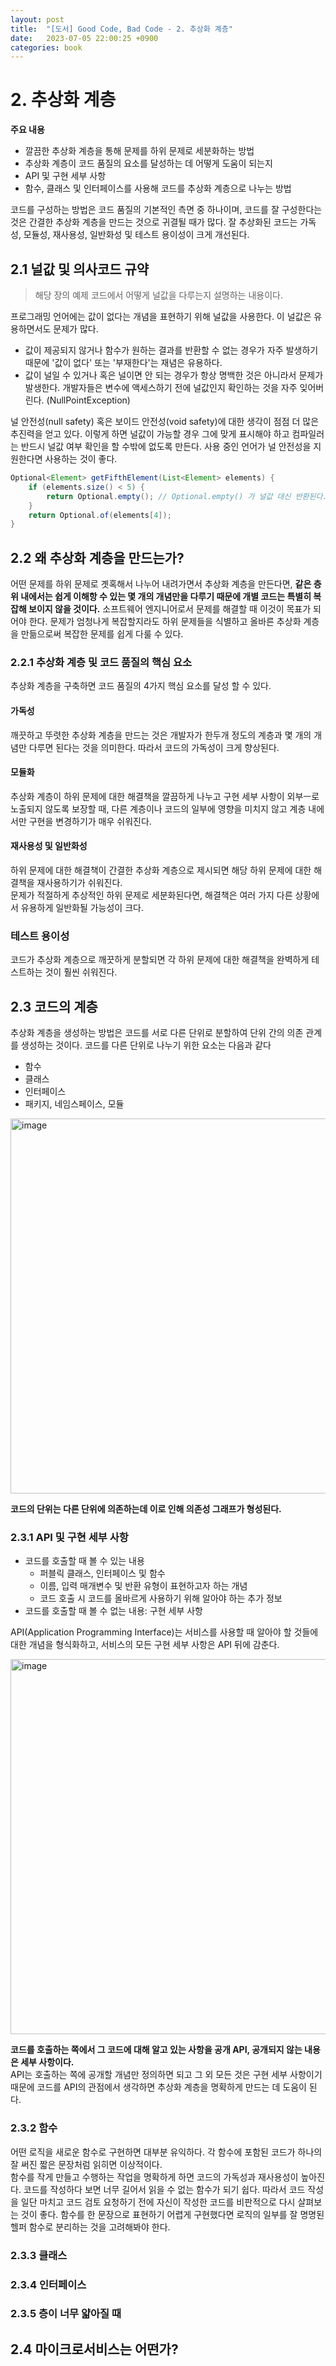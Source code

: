 ```yaml
---
layout: post
title:  "[도서] Good Code, Bad Code - 2. 추상화 계층"
date:   2023-07-05 22:00:25 +0900
categories: book
---
```


# 2. 추상화 계층
**주요 내용**
- 깔끔한 추상화 계층을 통해 문제를 하위 문제로 세분화하는 방법
- 추상화 계층이 코드 품질의 요소를 달성하는 데 어떻게 도움이 되는지
- API 및 구현 세부 사항
- 함수, 클래스 및 인터페이스를 사용해 코드를 추상화 계층으로 나누는 방법

코드를 구성하는 방법은 코드 품질의 기본적인 측면 중 하나이며, 코드를 잘 구성한다는 것은 간결한 추상화 계층을 만드는 것으로 귀결될 때가 많다.
잘 추상화된 코드는 가독성, 모듈성, 재사용성, 일반화성 및 테스트 용이성이 크게 개선된다.

## 2.1 널값 및 의사코드 규약
> 해당 장의 예제 코드에서 어떻게 널값을 다루는지 설명하는 내용이다.

프로그래밍 언어에는 값이 없다는 개념을 표현하기 위해 널값을 사용한다. 이 널값은 유용하면서도 문제가 많다.
- 값이 제공되지 않거나 함수가 원하는 결과를 반환할 수 없는 경우가 자주 발생하기 때문에 '값이 없다' 또는 '부재한다'는 재념은 유용하다.
- 값이 널일 수 있거나 혹은 널이면 안 되는 경우가 항상 명백한 것은 아니라서 문제가 발생한다. 개발자들은 변수에 액세스하기 전에 널값인지 확인하는 것을 자주 잊어버린다. (NullPointException)

널 안전성(null safety) 혹은 보이드 안전성(void safety)에 대한 생각이 점점 더 많은 추진력을 얻고 있다. 이렇게 하면 널값이 가능할 경우 그에 맞게 표시해야 하고 컴파일러는 반드시 널값 여부 확인을 할 수밖에 없도록 만든다.
 사용 중인 언어가 널 안전성을 지원한다면 사용하는 것이 좋다.
``` java
Optional<Element> getFifthElement(List<Element> elements) {
    if (elements.size() < 5) {
        return Optional.empty(); // Optional.empty() 가 널값 대신 반환된다.
    }
    return Optional.of(elements[4]);
}
```

## 2.2 왜 추상화 계층을 만드는가?
어떤 문제를 하위 문제로 곗혹해서 나누어 내려가면서 추상화 계층을 만든다면, 
**같은 층위 내에서는 쉽게 이해항 수 있는 몇 개의 개념만을 다루기 때문에 개별 코드는 특별히 복잡해 보이지 않을 것이다.** 
소프트웨어 엔지니어로서 문제를 해결할 때 이것이 목표가 되어야 한다.
문제가 엄청나게 복잡할지라도 하위 문제들을 식별하고 올바른 추상화 계층을 만듦으로써 복잡한 문제를 쉽게 다룰 수 있다.

### 2.2.1 추상화 계층 및 코드 품질의 핵심 요소
추상화 계층을 구축하면 코드 품질의 4가지 핵심 요소를 달성 할 수 있다.

#### 가독성
깨끗하고 뚜렷한 추상화 계층을 만드는 것은 개발자가 한두개 정도의 계층과 몇 개의 개념만 다루면 된다는 것을 의미한다.
따라서 코드의 가독성이 크게 향상된다.

#### 모듈화
추상화 계층이 하위 문제에 대한 해결책을 깔끔하게 나누고 구현 세부 사항이 외부ㅡ로 노출되지 않도록 보장할 때, 
다른 계층이나 코드의 일부에 영향을 미치지 않고 계층 내에서만 구현을 변경하기가 매우 쉬워진다.

#### 재사용성 및 일반화성
하위 문제에 대한 해결책이 간결한 추상화 계층으로 제시되면 해당 하위 문제에 대한 해결책을 재사용하기가 쉬워진다.   
문제가 적절하게 추상적인 하위 문제로 세분화된다면, 해결책은 여러 가지 다른 상황에서 유용하게 일반화될 가능성이 크다.

### 테스트 용이성
코드가 추상화 계층으로 깨끗하게 분할되면 각 하위 문제에 대한 해결책을 완벽하게 테스트하는 것이 훨씬 쉬워진다.

## 2.3 코드의 계층
추상화 계층을 생성하는 방법은 코드를 서로 다른 단위로 분할하여 단위 간의 의존 관계를 생성하는 것이다. 코드를 다른 단위로 나누기 위한 요소는 다음과 같다
- 함수
- 클래스
- 인터페이스
- 패키지, 네임스페이스, 모듈

<img width="600" alt="image" src="https://github.com/hyungjun-park/hyungjun-park.github.io/assets/9457532/e370d780-6506-418d-b104-372d8a85ded4">

**코드의 단위는 다른 단위에 의존하는데 이로 인해 의존성 그래프가 형성된다.**

### 2.3.1 API 및 구현 세부 사항
- 코드를 호출할 때 볼 수 있는 내용
  - 퍼블릭 클래스, 인터페이스 및 함수
  - 이름, 입력 매개변수 및 반환 유형이 표현하고자 하는 개념
  - 코드 호출 시 코드를 올바르게 사용하기 위해 알아야 하는 추가 정보
- 코드를 호출할 때 볼 수 없는 내용: 구현 세부 사항

API(Application Programming Interface)는 서비스를 사용할 때 알아야 할 것들에 대한 개념을 형식화하고, 서비스의 모든 구현 세부 사항은 API 뒤에 감춘다.

<img width="600" alt="image" src="https://github.com/hyungjun-park/hyungjun-park.github.io/assets/9457532/ae8c747e-29e5-48cc-85cb-68378fa79fb9">

**코드를 호출하는 쪽에서 그 코드에 대해 알고 있는 사항을 공개 API, 공개되지 않는 내용은 세부 사항이다.**   
API는 호출하는 쪽에 공개할 개념만 정의하면 되고 그 외 모든 것은 구현 세부 사항이기 때문에 코드를 API의 관점에서 생각하면 추상화 계층을 명확하게 만드는 데 도움이 된다.

### 2.3.2 함수
어떤 로직을 새로운 함수로 구현하면 대부분 유익하다. 각 함수에 포함된 코드가 하나의 잘 써진 짧은 문장처럼 읽히면 이상적이다.   
함수를 작게 만들고 수행하는 작업을 명확하게 하면 코드의 가독성과 재사용성이 높아진다. 코드를 작성하다 보면 너무 길어서 읽을 수 없는 함수가 되기 쉽다.
따라서 코드 작성을 일단 마치고 코드 검토 요청하기 전에 자신이 작성한 코드를 비판적으로 다시 살펴보는 것이 좋다.
함수를 한 문장으로 표현하기 어렵게 구현했다면 로직의 일부를 잘 명명된 헬퍼 함수로 분리하는 것을 고려해봐야 한다.

### 2.3.3 클래스

### 2.3.4 인터페이스

### 2.3.5 층이 너무 얇아질 때

## 2.4 마이크로서비스는 어떤가?


